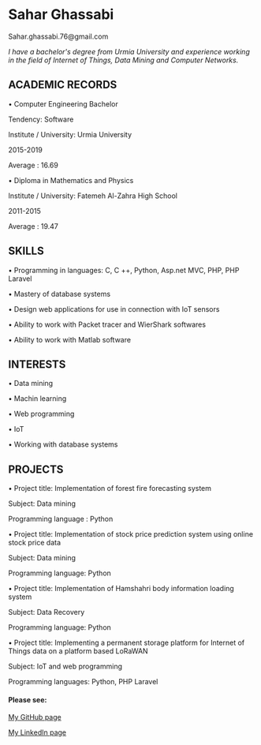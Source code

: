 
<h1>Sahar Ghassabi</h1>    
Sahar.ghassabi.76@gmail.com 
 
_I have a bachelor's degree from Urmia University and  experience working in the field of Internet of Things, Data Mining and Computer Networks._                                          
 
                                                                                                                  
<h2>ACADEMIC RECORDS </h2>
 
•	Computer Engineering Bachelor 

Tendency: Software 

Institute / University: Urmia University 

2015-2019 

Average : 16.69 
 
 
•	Diploma in Mathematics and Physics 

Institute / University: Fatemeh Al-Zahra High School 

2011-2015 

Average : 19.47 
 
 
 
<h2>SKILLS</h2>
 
•	Programming in languages: C, C ++, Python, Asp.net MVC, PHP, PHP Laravel 

•	Mastery of database systems 

•	Design web applications for use in connection with IoT sensors 

•	Ability to work with Packet tracer and WierShark softwares 

•	Ability to work with Matlab software 
 
 
<h2>INTERESTS </h2>
 
•	Data mining 

•	Machin learning 

•	Web programming 

•	IoT 

•	Working with database systems 
 
 
 
<h2>PROJECTS 	</h2> 
 
•	Project title: Implementation of forest fire forecasting system 

 Subject: Data mining 
 
 Programming language : Python 
 
•	Project title: Implementation of stock price prediction system using online stock price data 

 Subject: Data mining 
 
 Programming language: Python 
 
•	Project title: Implementation of Hamshahri body information loading system 

 Subject: Data Recovery 

 Programming language: Python 
 
•	Project title: Implementing a permanent storage platform for Internet of Things data on a platform based LoRaWAN 

 Subject: IoT and web programming 
 
 Programming languages: Python, PHP Laravel 
 
 <h4>Please see:</h4>

[My GitHub page](https://github.com/saharyi)
 
[My LinkedIn page](https://www.linkedin.com/in/sahar-ghassabi-676722183)





